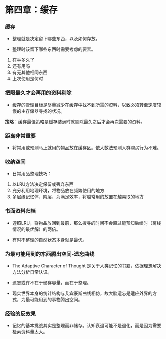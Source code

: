# 第四章：缓存

### 缓存

* 整理就是决定留下哪些东西，以及如何存放。

* 整理时该留下哪些东西时需要考虑的要素。
1. 在手多久了
2. 还有用吗
3. 有无其他相同东西
4. 上次使用是何时

### 把隔最久才会再用的资料剔除

* 缓存的管理目标是尽量减少在缓存中找不到所需的资料，以致必须转至速度较慢的主存储器寻找的状况。

**策略**：缓存最佳策略是缓存装满时就剔除最久之后才会再次需要的资料。

### 距离非常重要

* 将常用或预测马上就用的物品放在缓存区。依大数法预测人群购买行为不难。

### 收纳空间

* 日常用品整理技巧：
1. 以LRU方法决定保留或丢弃东西
2. 充分利用地理环境，将物品放在频繁使用的地方
3. 多层级记忆体、阶层，为满足效率，将越常用的放置在越易取的地方

### 书面资料归档

* 遵照LRU，将物品放回到最前，那么搜寻的时间不会超过能预知后续时（离线情况的最优解）的两倍。

* 有时不整理的自然状态本身就是最优。

### 为最可能用到的东西腾出空间-遗忘曲线

* The Adaptive Character of Thought 是关于人类记忆的书籍，依据理想解决方法分析日常认识。

* 遗忘或许不在于储存容量，而在于整理。

* 现实世界本身的统计结构与艾宾豪斯曲线相仿，故大脑遗忘是适应外界的方式，为最可能用到的事物腾出空间。

### 经验的反效果

* 记忆的基本挑战其实是整理而非储存。认知衰退可能不是退化，而是因为需要检索资料量太大。
